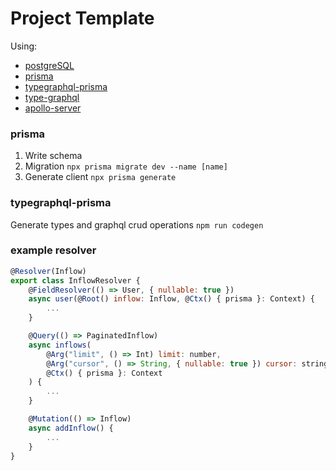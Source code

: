 # Project Template

Using:

-   [postgreSQL]()
-   [prisma](https://www.prisma.io/docs/concepts/components/prisma-client)
-   [typegraphql-prisma](https://prisma.typegraphql.com/)
-   [type-graphql](https://typegraphql.com/docs/getting-started.html)
-   [apollo-server](https://www.apollographql.com/docs/tutorial/introduction/)

### prisma

1. Write schema
2. Migration `npx prisma migrate dev --name [name]`
3. Generate client `npx prisma generate`

### typegraphql-prisma

Generate types and graphql crud operations `npm run codegen`

### example resolver

```javascript
@Resolver(Inflow)
export class InflowResolver {
    @FieldResolver(() => User, { nullable: true })
    async user(@Root() inflow: Inflow, @Ctx() { prisma }: Context) {
        ...
    }

    @Query(() => PaginatedInflow)
    async inflows(
        @Arg("limit", () => Int) limit: number,
        @Arg("cursor", () => String, { nullable: true }) cursor: string | null,
        @Ctx() { prisma }: Context
    ) {
        ...
    }

    @Mutation(() => Inflow)
    async addInflow() {
        ...
    }
}
```
